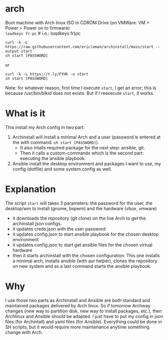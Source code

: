 # arch
 Boot machine with Arch linux ISO in CDROM Drive (on VMWare: VM > Power > Power on to firmware)  
`loadkeys fr-pc` # i.e.: loqdkeys fr)pc

`curl -k -L https://raw.githubusercontent.com/ericleman/archinstall/main/start --output start`  
`sh start [PASSWORD]`

or

`curl -k -L https://t.ly/FYHk -o start`  
`sh start [PASSWORD]`

Note: for whatever reason, first time I execute `start`, I get an error; this is because /usr/bin/blkid does not exists. But if I reexecute `start`, it works.

# What is it
This install my Arch config in two part:
1. Archinstall will install a minimal Arch and a user (password is entered at the with command: `sh start [PASSWORD]`). 
   - It also intalls required package for the next step: ansible, git. 
   - Then it calls a custom-commands which is the second part: executing the ansible playbook.
2. Ansible install the desktop environment and packages I want to use, my config (dotfile) and some system config as well.

# Explanation
The script `start` will takes 3 parameters: the password for the user, the desktop/wm to install (gnome, bspwm) and the hardware (vbox, vmware)
- it downloads the repository (git clone) on the live Arch to get the archinstall json configs.
- it updates creds.json with the user password 
- it updates config.json to start ansible playbook for the chosen desktop environment
- it updates config.json to start get ansible files for the chosen virtual hardware
- then it starts archinstall with the chosen configuration. This one installs a minimal arch, installs ansible (with aur helper), clones the repository on new system and as a last command starts the ansible playbook.


# Why
I use those two parts as Archinstall and Ansible are both standard and maintained packages delivered by Arch linux. So if tomorrow Archway changes (new way to partition disk, new way to install packages, etc.), then Archlinux and Ansible should be adapted. I just have to put my config in json files (for Archintall) and yaml files (for Ansible).
Everything could be done in SH scripts, but it would require more maintenance anytime something change with Arch.

